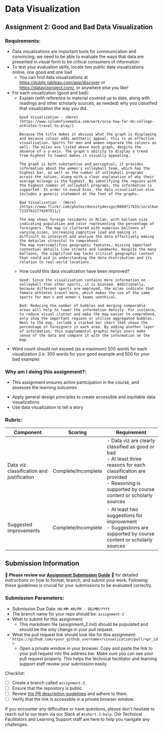# Data Visualization

## Assignment 2: Good and Bad Data Visualization

### Requirements:

- Data visualizations are important tools for communication and convincing; we need to be able to evaluate the ways that data are presented in visual form to be critical consumers of information 
- To test your evaluation skills, locate two public data visualizations online, one good and one bad  
    - You can find data visualizations at https://public.tableau.com/app/discover or https://datavizproject.com/, or anywhere else you like! 
- For each visualization (good and bad):  
    - Explain (with reference to material covered up to date, along with readings and other scholarly sources, as needed) why you classified that visualization the way you did.
      ```
      Good Visualization - (Here)[https://www.columnfivemedia.com/work/ncsa-how-far-do-college-athletes-travel-to-play/]

      Because the title makes it obvious what the graph is displaying and because colour adds aesthetic appeal, this is an effective visualisation. Sports for men and women separate the colours as well. The miles are listed above each graph, despite the absence of a y-axis. The graph's ability to display a trend from highest to lowest makes it visually appealing.
      
      The graph is both substantive and perceptual; it provides information about the women's volleyball team, which has the highest bar, as well as the number of volleyball programs across the nation, along with a clear explanation of why their average mileage is the highest. By identifying the regions with the highest number of volleyball programs, the information is supported. In order to avoid bias, the data visualisation also includes a generic statement at the foot of the graphs.

      Bad Visualization - (Here)[https://www.flickr.com/photos/densitydesign/8089717433/in/album-72157631774207511/]

      The map shows foreign residents in Milan, with balloon size indicating population and color representing the percentage of foreigners. The map is cluttered with numerous balloons of varying sizes, increasing cognitive load and making it difficult to interpret and analyze the data effectively making the detailes stressful to comprehend.
      The map oversimplifies geographic features, missing important contextual details like streets and landmarks. Despite the many balloons, the simplified map lacks critical geographic context that could aid in understanding the data distribution and its relation to real-world locations.

      ```
    - How could this data visualization have been improved?  
      ```
      Good: Since the visualisation contains more information on volleyball than other sports, it is biassed. Additionally, because different sports are employed, the miles indicate that female athletes travel more, which makes the use of the same sports for men's and women's teams unethical.

      Bad: Reducing the number of bubbles and merging comparable areas will help to lower the information density. For instance, to reduce visual clutter and make the map easier to comprehend, only show the important regions or utilise aggregated bubbles. Next to the map, include a stacked bar chart that shows the percentage of foreigners in each area. By adding another layer of information, this supplemental graphic helps users make sense of the data and compare it with the information on the map.

      ```
- Word count should not exceed (as a maximum) 500 words for each visualization (i.e. 
300 words for your good example and 500 for your bad example)

### Why am I doing this assignment?:

- This assignment ensures active participation in the course, and assesses the learning outcomes
* Apply general design principles to create accessible and equitable data visualizations
* Use data visualization to tell a story

### Rubric:

| Component               | Scoring   | Requirement                                                 |
|-------------------------|-----------|-------------------------------------------------------------|
| Data viz classification and justification | Complete/Incomplete | - Data viz are clearly classified as good or bad<br />- At least three reasons for each classification are provided<br />- Reasoning is supported by course content or scholarly sources |
| Suggested improvements  | Complete/Incomplete | - At least two suggestions for improvement<br />- Suggestions are supported by course content or scholarly sources |

## Submission Information

🚨 **Please review our [Assignment Submission Guide](https://github.com/UofT-DSI/onboarding/blob/main/onboarding_documents/submissions.md)** 🚨 for detailed instructions on how to format, branch, and submit your work. Following these guidelines is crucial for your submissions to be evaluated correctly.

### Submission Parameters:
* Submission Due Date: `HH:MM AM/PM - DD/MM/YYYY`
* The branch name for your repo should be: `assignment-2`
* What to submit for this assignment:
    * This markdown file (assignment_2.md) should be populated and should be the only change in your pull request.
* What the pull request link should look like for this assignment: `https://github.com/<your_github_username>/visualization/pull/<pr_id>`
    * Open a private window in your browser. Copy and paste the link to your pull request into the address bar. Make sure you can see your pull request properly. This helps the technical facilitator and learning support staff review your submission easily.

Checklist:
- [ ] Create a branch called `assignment-2`.
- [ ] Ensure that the repository is public.
- [ ] Review [the PR description guidelines](https://github.com/UofT-DSI/onboarding/blob/main/onboarding_documents/submissions.md#guidelines-for-pull-request-descriptions) and adhere to them.
- [ ] Verify that the link is accessible in a private browser window.

If you encounter any difficulties or have questions, please don't hesitate to reach out to our team via our Slack at `#cohort-3-help`. Our Technical Facilitators and Learning Support staff are here to help you navigate any challenges.
